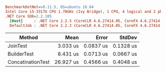 ``` ini

BenchmarkDotNet=v0.11.5, OS=ubuntu 18.04
Intel Core i5-3317U CPU 1.70GHz (Ivy Bridge), 1 CPU, 4 logical and 2 physical cores
.NET Core SDK=2.2.105
  [Host]     : .NET Core 2.2.3 (CoreCLR 4.6.27414.05, CoreFX 4.6.27414.05), 64bit RyuJIT
  DefaultJob : .NET Core 2.2.3 (CoreCLR 4.6.27414.05, CoreFX 4.6.27414.05), 64bit RyuJIT


```
|            Method |      Mean |     Error |    StdDev |
|------------------ |----------:|----------:|----------:|
|          JoinTest |  3.033 us | 0.0837 us | 0.1328 us |
|       BuilderTest |  8.431 us | 0.0713 us | 0.0667 us |
| ConcatinationTest | 26.927 us | 0.4566 us | 0.4048 us |
